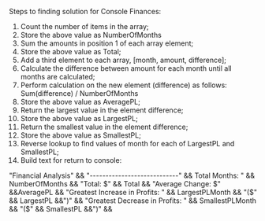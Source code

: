 Steps to finding solution for Console Finances:

1) Count the number of items in the array;
2) Store the above value as NumberOfMonths
3) Sum the amounts in position 1 of each array element;
4) Store the above value as Total;
5) Add a third element to each array, [month, amount, difference];
6) Calculate the difference between amount for each month until all months are calculated;  
7) Perform calculation on the new element (difference) as follows: Sum(difference) / NumberOfMonths
8) Store the above value as AveragePL;
9) Return the largest value in the element difference;
10) Store the above value as LargestPL;
11) Return the smallest value in the element difference;
12) Store the above value as SmallestPL;
13) Reverse lookup to find values of month for each of LargestPL and SmallestPL;
13) Build text for return to console:

"Financial Analysis" &&
"----------------------------" &&
Total Months: " && NumberOfMonths &&
"Total: $" && Total &&
"Average Change: $" &&AveragePL &&
"Greatest Increase in Profits: " && LargestPLMonth && "($" && LargestPL &&")" &&
"Greatest Decrease in Profits: " && SmallestPLMonth && "($" && SmallestPL &&")" &&